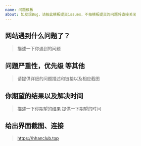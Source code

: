 ```yaml
---
name: 问题模板
about: 如发现Bug，请按此模板提交issues，不按模板提交的问题将直接关闭
---
```



## 网站遇到什么问题了？

> 描述一下你遇到的问题

## 问题严重性，优先级 等其他

> 请提供详细的问题描述和链接以及相应截图


## 你期望的结果以及解决时间

> 描述一下你期望的结果
> 提供一下期望的时间

## 给出界面截图、连接

> https://hhanclub.top
